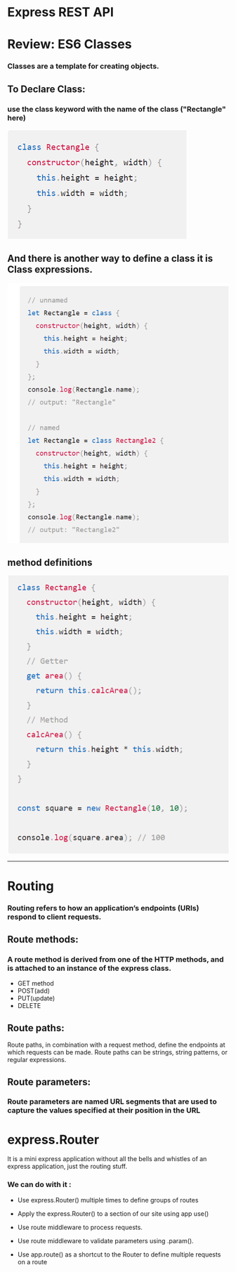 # Express REST API
# Review: ES6 Classes
### Classes are a template for creating objects.

## To Declare Class:
### use the class keyword with the name of the class ("Rectangle" here)
![class](./screenhoots/class22.png)

## And there is another way to define a class it is Class expressions.
![class2](./screenhoots/class.png)

## method definitions
![class3](./screenhoots/class3333.png)

---------------------------------------------------------

# Routing
### Routing refers to how an application’s endpoints (URIs) respond to client requests.
## Route methods:

### A route method is derived from one of the HTTP methods, and is attached to an instance of the express class.
- GET method
- POST(add)
- PUT(update)
- DELETE
## Route paths:
Route paths, in combination with a request method, define the endpoints at which requests can be made. Route paths can be strings, string patterns, or regular expressions.

## Route parameters:
### Route parameters are named URL segments that are used to capture the values specified at their position in the URL

# express.Router
It is a mini express application without all the bells and whistles of an express application, just the routing stuff.
### We can do with it :
- Use express.Router() multiple times to define groups of routes
- Apply the express.Router() to a section of our site using app use()

- Use route middleware to process requests.

- Use route middleware to validate parameters using .param().
- Use app.route() as a shortcut to the Router to define multiple requests on a route



